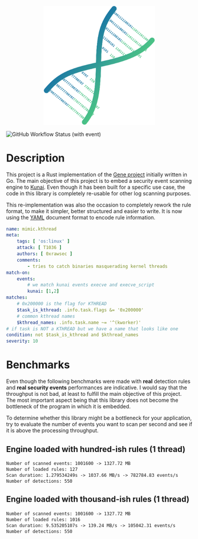 <div align="center"><img src="assets/logo.svg" width="300"/></div>

![GitHub Workflow Status (with event)](https://img.shields.io/github/actions/workflow/status/0xrawsec/gene-rs/ci.yml?style=for-the-badge&logo=github)

# Description

This project is a Rust implementation of the [Gene project](https://github.com/0xrawsec/gene) initially 
written in Go. The main objective of this project is to embed a security event scanning engine to
[Kunai](https://github.com/kunai-project/kunai). Even though it has been built for a specific use case,
the code in this library is completely re-usable for other log scanning purposes.

This re-implementation was also the occasion to completely rework the rule format, to
make it simpler, better structured and easier to write. It is now using the [YAML](https://yaml.org/) document 
format to encode rule information.

```yaml
name: mimic.kthread
meta:
    tags: [ 'os:linux' ]
    attack: [ T1036 ]
    authors: [ 0xrawsec ]
    comments:
        - tries to catch binaries masquerading kernel threads
match-on:
    events:
        # we match kunai events execve and execve_script
        kunai: [1,2]
matches:
    # 0x200000 is the flag for KTHREAD
    $task_is_kthread: .info.task.flags &= '0x200000'
    # common kthread names 
    $kthread_names: .info.task.name ~= '^(kworker)'
# if task is NOT a KTHREAD but we have a name that looks like one
condition: not $task_is_kthread and $kthread_names
severity: 10
```

# Benchmarks

Even though the following benchmarks were made with **real** detection rules and **real security events**
performances are indicative. I would say that the throughput is not bad, at least to fulfill the main objective of
this project. The most important aspect being that this library does not become the bottleneck of the
program in which it is embedded.

To determine whether this library might be a bottleneck for your application, try to evaluate the number
of events you want to scan per second and see if it is above the processing throughput.

## Engine loaded with hundred-ish rules (1 thread)

```
Number of scanned events: 1001600 -> 1327.72 MB
Number of loaded rules: 127
Scan duration: 1.279534249s -> 1037.66 MB/s -> 782784.83 events/s
Number of detections: 550
```

## Engine loaded with thousand-ish rules (1 thread)

```
Number of scanned events: 1001600 -> 1327.72 MB
Number of loaded rules: 1016
Scan duration: 9.535205107s -> 139.24 MB/s -> 105042.31 events/s
Number of detections: 550
```







